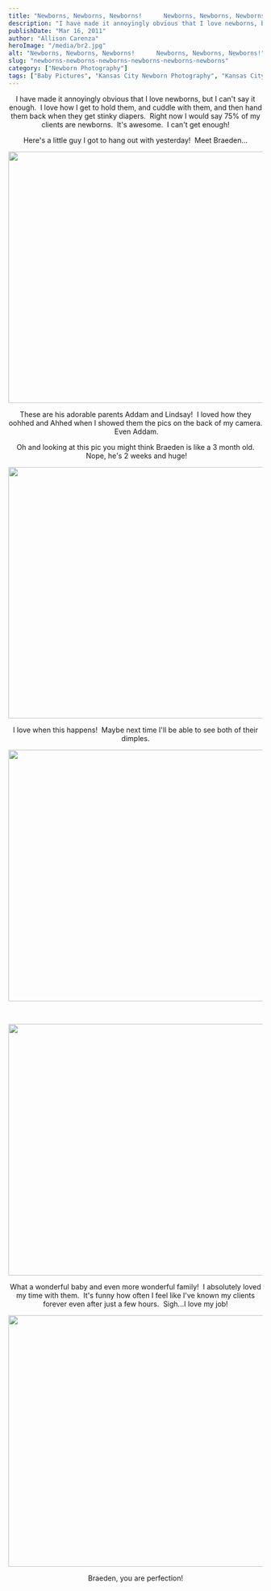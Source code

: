 ```yaml
---
title: "Newborns, Newborns, Newborns!      Newborns, Newborns, Newborns!"
description: "I have made it annoyingly obvious that I love newborns, but I can&apos;t say it enough.  I love how I "
publishDate: "Mar 16, 2011"
author: "Allison Carenza"
heroImage: "/media/br2.jpg"
alt: "Newborns, Newborns, Newborns!      Newborns, Newborns, Newborns!"
slug: "newborns-newborns-newborns-newborns-newborns-newborns"
category: ["Newborn Photography"]
tags: ["Baby Pictures", "Kansas City Newborn Photography", "Kansas City Photographer", "Newborn", "Newborn Pictures"]
---
```


<p style="text-align: center;">I have made it annoyingly obvious that I love newborns, but I can&apos;t say it enough.  I love how I get to hold them, and cuddle with them, and then hand them back when they get stinky diapers.  Right now I would say 75% of my clients are newborns.  It&apos;s awesome.  I can&apos;t get enough!</p>
<p style="text-align: center;">Here&apos;s a little guy I got to hang out with yesterday!  Meet Braeden...</p>
<p style="text-align: center;"><a rel="attachment wp-att-2094" href="http://www.allisoncarenza.com/archives/2092/br2-2"><img class="aligncenter size-full wp-image-2094" title="br2" src="/media/br2.jpg" alt="" width="750" height="499" /></a></p>
<p style="text-align: center;">These are his adorable parents Addam and Lindsay!  I loved how they oohhed and Ahhed when I showed them the pics on the back of my camera.  Even Addam.</p>
<p style="text-align: center;">Oh and looking at this pic you might think Braeden is like a 3 month old.  Nope, he&apos;s 2 weeks and huge!</p>
<p style="text-align: center;"><a rel="attachment wp-att-2097" href="http://www.allisoncarenza.com/archives/2092/br5-2"><img class="aligncenter size-full wp-image-2097" title="br5" src="/media/br5.jpg" alt="" width="750" height="499" /></a></p>
<p style="text-align: center;">I love when this happens!  Maybe next time I&apos;ll be able to see both of their dimples.</p>
<p style="text-align: center;"><a rel="attachment wp-att-2095" href="http://www.allisoncarenza.com/archives/2092/br3-2"><img class="aligncenter size-full wp-image-2095" title="br3" src="/media/br3.jpg" alt="" width="751" height="499" /></a></p>
<p style="text-align: center;">&nbsp;</p>
<p style="text-align: center;"><a rel="attachment wp-att-2096" href="http://www.allisoncarenza.com/archives/2092/br4-2"><img class="aligncenter size-full wp-image-2096" title="br4" src="/media/br4.jpg" alt="" width="700" height="499" /></a><a rel="attachment wp-att-2093" href="http://www.allisoncarenza.com/archives/2092/br1-2"></a></p>
<p style="text-align: center;">What a wonderful baby and even more wonderful family!  I absolutely loved my time with them.  It&apos;s funny how often I feel like I&apos;ve known my clients forever even after just a few hours.  Sigh...I love my job!</p>
<p style="text-align: center;"><a rel="attachment wp-att-2093" href="http://www.allisoncarenza.com/archives/2092/br1-2"><img class="aligncenter size-full wp-image-2093" title="br1" src="/media/br1.jpg" alt="" width="750" height="499" /></a></p>
<p style="text-align: center;">Braeden, you are perfection!</p>

